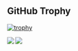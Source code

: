## GitHub Trophy

[![trophy](https://github-profile-trophy.vercel.app/?username=KazuyaMatsunaga&theme=darkhub)](https://github.com/ryo-ma/github-profile-trophy)

<a href="https://github.com/anuraghazra/github-readme-stats">
  <img align="left" src="https://github-readme-stats.vercel.app/api?username=KazuyaMatsunaga&count_private=true&show_icons=true&theme=tokyonight" />
</a>
<a href="https://github.com/anuraghazra/github-readme-stats">
  <img align="left" src="https://github-readme-stats.vercel.app/api/top-langs/?username=KazuyaMatsunaga&theme=tokyonight&langs_count=4&hide=html" />
</a>